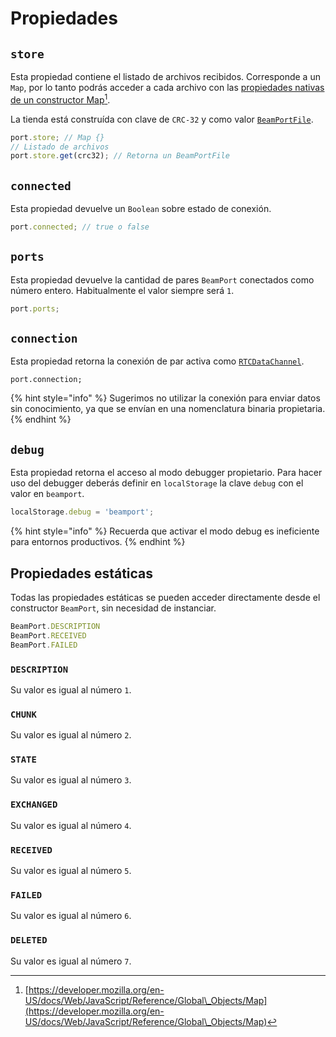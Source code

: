 # Propiedades

## `store`

Esta propiedad contiene el listado de archivos recibidos. Corresponde a un `Map`, por lo tanto podrás acceder a cada archivo con las [propiedades nativas de un constructor Map](#user-content-fn-1)[^1].

La tienda está construída con clave de `CRC-32` y como valor [`BeamPortFile`](beamportfile.md).

```javascript
port.store; // Map {}
// Listado de archivos
port.store.get(crc32); // Retorna un BeamPortFile
```

## `connected`

Esta propiedad devuelve un `Boolean` sobre estado de conexión.

```javascript
port.connected; // true o false
```

## `ports`

Esta propiedad devuelve la cantidad de pares `BeamPort` conectados como número entero. Habitualmente el valor siempre será `1`.

```javascript
port.ports;
```

## `connection`

Esta propiedad retorna la conexión de par activa como [`RTCDataChannel`](https://developer.mozilla.org/en-US/docs/Web/API/RTCDataChannel).

```
port.connection;
```

{% hint style="info" %}
Sugerimos no utilizar la conexión para enviar datos sin conocimiento, ya que se envían en una nomenclatura binaria propietaria.
{% endhint %}

## `debug`

Esta propiedad retorna el acceso al modo debugger propietario. Para hacer uso del debugger deberás definir en `localStorage` la clave `debug` con el valor en `beamport`.

```javascript
localStorage.debug = 'beamport';
```

{% hint style="info" %}
Recuerda que activar el modo debug es ineficiente para entornos productivos.
{% endhint %}

## Propiedades estáticas

Todas las propiedades estáticas se pueden acceder directamente desde el constructor `BeamPort`, sin necesidad de instanciar.

```javascript
BeamPort.DESCRIPTION
BeamPort.RECEIVED
BeamPort.FAILED
```

### `DESCRIPTION`

Su valor es igual al número `1`.

### `CHUNK`

Su valor es igual al número `2`.

### `STATE`

Su valor es igual al número `3`.

### `EXCHANGED`

Su valor es igual al número `4`.

### `RECEIVED`

Su valor es igual al número `5`.

### `FAILED`

Su valor es igual al número `6`.

### `DELETED`

Su valor es igual al número `7`.

[^1]: [https://developer.mozilla.org/en-US/docs/Web/JavaScript/Reference/Global\_Objects/Map](https://developer.mozilla.org/en-US/docs/Web/JavaScript/Reference/Global\_Objects/Map)
